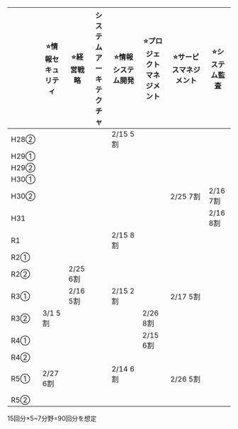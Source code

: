 

|       | ⭐️情報セキュリティ | ⭐️経営戦略 | システムアーキテクチャ | ⭐️情報システム開発 | ⭐️プロジェクトマネジメント | ⭐️サービスマネジメント | ⭐️システム監査 |
|-------|--------------|--------|----------------------|--------------|------------------|------------------|----------|
| H28②  |              |        |                 |2/15 5割       |                  |                  |          |
| H29①  |              |        |                 |              |                  |                  |          |
| H29②  |              |        |                 |              |                  |                  |          |
| H30①  |              |        |                 |              |                  |                  |          |
| H30②  |              |        |                 |              |                  | 2/25 7割       | 2/16 7割         |
| H31   |              |        |                 |              |                  |                  | 2/16 8割         |
| R1    |              |        |                 | 2/15 8割      |                  |                  |          |
| R2①   |              |        |                 |              |                  |                  |          |
| R2②   |              | 2/25 6割   |                 |              |                  |                  |          |
| R3①   |              | 2/16 5割|                 | 2/15 2割     |                  |2/17  5割          |          |
| R3②   | 3/1 5割       |        |                 |              | 2/26 8割            | 　　　　        |          |
| R4①   |              |        |                 |              | 2/15 6割             |                  |          |
| R4②   |              |        |                 |              |                  |                  |          |
| R5①   | 2/27 6割          |        |                 | 2/14 6割 　　　|                  | 2/26 5割              |          |
| R5②   |              |        |                 |              |                  |                  |          |

15回分×5~7分野=90回分を想定



